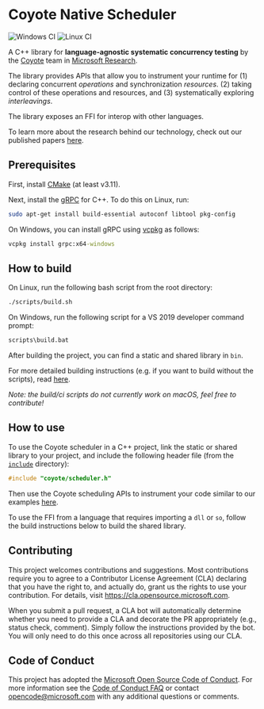 # Coyote Native Scheduler

![Windows CI](https://github.com/microsoft/coyote-scheduler/workflows/Windows%20CI/badge.svg)
![Linux CI](https://github.com/microsoft/coyote-scheduler/workflows/Linux%20CI/badge.svg)

A C++ library for **language-agnostic systematic concurrency testing** by the
[Coyote](https://microsoft.github.io/coyote/) team in [Microsoft
Research](https://www.microsoft.com/en-us/research/).

The library provides APIs that allow you to instrument your runtime for (1) declaring concurrent
_operations_ and synchronization _resources_. (2) taking control of these operations and resources,
and (3) systematically exploring _interleavings_.

The library exposes an FFI for interop with other languages.

To learn more about the research behind our technology, check out our published papers
[here](https://microsoft.github.io/coyote/learn/resources/publications).

## Prerequisites
First, install [CMake](https://cmake.org/install) (at least v3.11).

Next, install the [gRPC](https://grpc.io/) for C++. To do this on Linux, run:
```bash
sudo apt-get install build-essential autoconf libtool pkg-config
```

On Windows, you can install gRPC using [vcpkg](https://github.com/Microsoft/vcpkg#quick-start-windows) as follows:
```bat
vcpkg install grpc:x64-windows
```

## How to build
On Linux, run the following bash script from the root directory:
```bash
./scripts/build.sh
```

On Windows, run the following script for a VS 2019 developer command prompt:
```bat
scripts\build.bat
```

After building the project, you can find a static and shared library in `bin`.

For more detailed building instructions (e.g. if you want to build without the scripts), read
[here](./docs/building.md).

*Note: the build/ci scripts do not currently work on macOS, feel free to contribute!*

## How to use
To use the Coyote scheduler in a C++ project, link the static or shared library to your project, and
include the following header file (from the [`include`](./include) directory):
```c++
#include "coyote/scheduler.h"
```

Then use the Coyote scheduling APIs to instrument your code similar to our examples
[here](./test/integration).

To use the FFI from a language that requires importing a `dll` or `so`, follow the build
instructions below to build the shared library.

## Contributing
This project welcomes contributions and suggestions. Most contributions require you to agree to a
Contributor License Agreement (CLA) declaring that you have the right to, and actually do, grant us
the rights to use your contribution. For details, visit https://cla.opensource.microsoft.com.

When you submit a pull request, a CLA bot will automatically determine whether you need to provide a
CLA and decorate the PR appropriately (e.g., status check, comment). Simply follow the instructions
provided by the bot. You will only need to do this once across all repositories using our CLA.

## Code of Conduct
This project has adopted the [Microsoft Open Source Code of
Conduct](https://opensource.microsoft.com/codeofconduct/). For more information see the [Code of
Conduct FAQ](https://opensource.microsoft.com/codeofconduct/faq/) or contact
[opencode@microsoft.com](mailto:opencode@microsoft.com) with any additional questions or comments.
